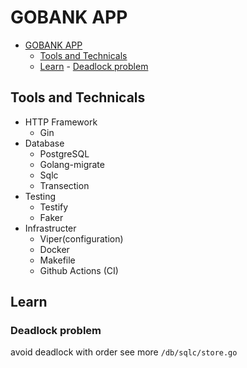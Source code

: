 # GOBANK APP

<!--toc:start-->

- [GOBANK APP](#gobank-app)
  - [Tools and Technicals](#tools-and-technicals)
  - [Learn](#learn) - [Deadlock problem](#deadlock-problem)
  <!--toc:end-->

## Tools and Technicals

- HTTP Framework
  - Gin
- Database
  - PostgreSQL
  - Golang-migrate
  - Sqlc
  - Transection
- Testing
  - Testify
  - Faker
- Infrastructer
  - Viper(configuration)
  - Docker
  - Makefile
  - Github Actions (CI)

## Learn

### Deadlock problem

avoid deadlock with order see more `/db/sqlc/store.go`
